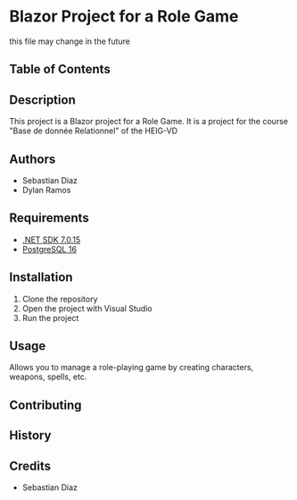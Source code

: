 # Blazor Project for a Role Game

this file may change in the future

## Table of Contents


## Description
This project is a Blazor project for a Role Game. It is a project for the course "Base de donnée Relationnel" of the HEIG-VD

## Authors
- Sebastian Diaz
- Dylan Ramos

## Requirements
- [.NET SDK 7.0.15](https://dotnet.microsoft.com/en-us/download/visual-studio-sdks)
- [PostgreSQL 16](https://www.postgresql.org/download/)

## Installation
1. Clone the repository
2. Open the project with Visual Studio
3. Run the project

## Usage
Allows you to manage a role-playing game by creating characters, weapons, spells, etc.

## Contributing

## History

## Credits
- Sebastian Diaz

